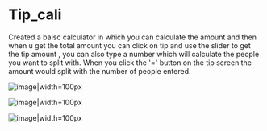 # Tip_cali
Created a baisc calculator in which you can calculate the amount and then when u get the total amount you can click on tip and use the slider to get the tip amount , you can also type a number which will calculate the people you want to split with. When you click the '=' button on the tip screen the amount would split with the number of people entered.



![image|width=100px](https://user-images.githubusercontent.com/63347589/168858212-788589d5-5abd-453b-b0f2-3d4c823d5b36.png)

![image|width=100px](https://user-images.githubusercontent.com/63347589/168858256-9c7aade8-6cb8-43c4-af36-97de74395c10.png)

![image|width=100px](https://user-images.githubusercontent.com/63347589/168858297-50b5c541-5725-4450-bb2f-6aeebea88558.png)
